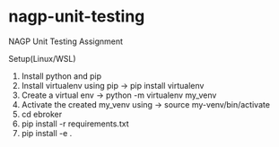 # nagp-unit-testing
NAGP Unit Testing Assignment

Setup(Linux/WSL)
1. Install python and pip
2. Install virtualenv using pip  -> pip install virtualenv
3. Create a virtual env -> python -m virtualenv my_venv
4. Activate the created my_venv using -> source my-venv/bin/activate
5. cd ebroker
6. pip install -r requirements.txt
7. pip install -e .
